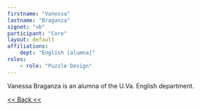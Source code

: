 ```yaml
---
firstname: "Vanessa"
lastname: "Braganza"
signet: "vb"
participant: "Core"
layout: default
affiliations:  
    dept: "English [alumna]"
roles: 
    - role: "Puzzle Design"
---
```


Vanessa Braganza is an alumna of the U.Va. English department.

[<< Back <<](../people.html)
